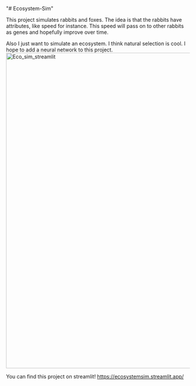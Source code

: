 "# Ecosystem-Sim" 

This project simulates rabbits and foxes. The idea is that the rabbits have attributes, like speed for instance. This speed will pass on to other rabbits as genes and hopefully improve over time. 

Also I just want to simulate an ecosystem. I think natural selection is cool. I hope to add a neural network to this project.
<img width="863" alt="Eco_sim_streamlit" src="https://github.com/DanielMessiana/Ecosystem-Sim/assets/40705754/6a8c4112-4101-4388-adb7-5ac3239a7502">

You can find this project on streamlit!
https://ecosystemsim.streamlit.app/